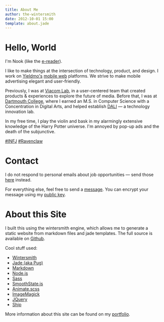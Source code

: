 ```yaml
---
title: About Me
author: the-wintersmith
date: 2012-10-01 15:00
template: about.jade
---
```


# Hello, World
I'm Nook (like the [e-reader](http://nook.com)).

I like to make things at the intersection of technology, product, and design.  I work on [Yieldmo's](http://yieldmo.com/) [mobile web](https://github.com/yieldmo/yieldmo-js-sdk/wiki) platforms.  We strive to make mobile advertising elegant and user-friendly.

Previously, I was at [Viacom Lab](http://www.viacomlab.com/), in a user-centered team that created products & experiences to explore the future of media.  Before that, I was at [Dartmouth College](http://www.dartmouth.edu/), where I earned an M.S. in Computer Science with a Concentration in Digital Arts, and helped establish [DALI](http://dali.dartmouth.edu) — a technology innovation lab.

In my free time, I play the violin and bask in my alarmingly extensive knowledge of the Harry Potter universe.  I'm annoyed by pop-up ads and the death of the subjunctive.

[\#INFJ](http://en.wikipedia.org/wiki/INFJ) [\#Ravenclaw](http://harrypotter.wikia.com/wiki/Ravenclaw)

# Contact
I do not respond to personal emails about job opportunities — send those [here](/tellmemore) instead.  

For everything else, feel free to send a [message](mailto:nook@harquail.com).  You can encrypt your message using my [public key](/public-key.txt).

# About this Site
I built this using the wintersmith engine, which allows me to generate a static website from markdown files and jade templates.  The full source is available on [Github](https://github.com/harquail/portfolio-wintersmith).  

Cool stuff used:
* [Wintersmith](http://wintersmith.io)
* [Jade (aka Pug)](http://jade-lang.com/)
* [Markdown](https://markdown.github.io/)
* [Node.js](http://nodejs.org/)
* [Sass](http://sass-lang.com/)
* [SmoothState.js](https://weblinc.github.io/jquery.smoothState.js/)
* [Animate.scss](https://github.com/geoffgraham/animate.scss)
* [ImageMagick](http://www.imagemagick.org/)
* [JQuery](https://jquery.com/)
* [Ship](https://github.com/carrot/ship)

More information about this site can be found on my [portfolio](/portfolio/this-website/).
